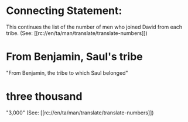 # Connecting Statement:

This continues the list of the number of men who joined David from each tribe. (See: [[rc://en/ta/man/translate/translate-numbers]])

# From Benjamin, Saul's tribe

"From Benjamin, the tribe to which Saul belonged"

# three thousand

"3,000" (See: [[rc://en/ta/man/translate/translate-numbers]])

